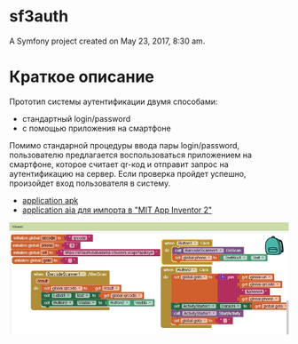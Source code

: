 sf3auth
=======

A Symfony project created on May 23, 2017, 8:30 am.

# Краткое описание

Прототип системы аутентификации двумя способами:

  - стандартный login/password
  - с помощью приложения на смартфоне

   Помимо стандарной процедуры ввода пары login/password, пользователю предлагается воспользоваться приложением на смартфоне, которое считает qr-код и отправит запрос на аутентификацию на сервер. Если проверка пройдет успешно, произойдет вход пользователя в систему. 
 


  - [application apk](doc/QRCodeAuth.apk)
  - [application aia для импорта в "MIT App Inventor 2"](doc/QRCodeAuth.aia)
  
  ![mobile app block schema](doc/app-schema.jpg)
